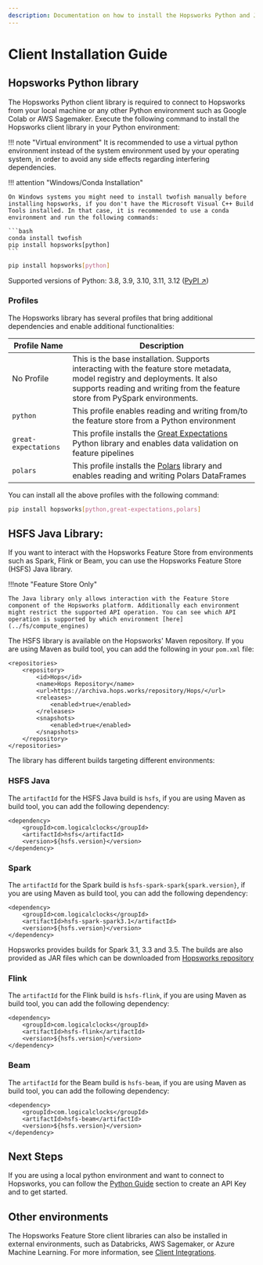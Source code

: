 ```yaml
---
description: Documentation on how to install the Hopsworks Python and Java library.
---
```

# Client Installation Guide

## Hopsworks Python library 

The Hopsworks Python client library is required to connect to Hopsworks from your local machine or any other Python environment such as Google Colab or AWS Sagemaker. Execute the following command to install the Hopsworks client library in your Python environment:

!!! note "Virtual environment"
    It is recommended to use a virtual python environment instead of the system environment used by your operating system, in order to avoid any side effects regarding interfering dependencies.

!!! attention "Windows/Conda Installation"

    On Windows systems you might need to install twofish manually before installing hopsworks, if you don't have the Microsoft Visual C++ Build Tools installed. In that case, it is recommended to use a conda environment and run the following commands:
    
    ```bash
    conda install twofish
    pip install hopsworks[python]
    ```

```bash
pip install hopsworks[python]
```
Supported versions of Python: 3.8, 3.9, 3.10, 3.11, 3.12 ([PyPI ↗](https://pypi.org/project/hopsworks/))

### Profiles

The Hopsworks library has several profiles that bring additional dependencies and enable additional functionalities:

| Profile Name       | Description   |
| ------------------ | ------------- |
| No Profile         | This is the base installation. Supports interacting with the feature store metadata, model registry and deployments. It also supports reading and writing from the feature store from PySpark environments. |
| `python`             | This profile enables reading and writing from/to the feature store from a Python environment |
| `great-expectations` | This profile installs the [Great Expectations](https://greatexpectations.io/) Python library and enables data validation on feature pipelines |
| `polars`             | This profile installs the [Polars](https://pola.rs/) library and enables reading and writing Polars DataFrames |

You can install all the above profiles with the following command:

```bash
pip install hopsworks[python,great-expectations,polars]
```

## HSFS Java Library:

If you want to interact with the Hopsworks Feature Store from environments such as Spark, Flink or Beam, you can use the Hopsworks Feature Store (HSFS) Java library.

!!!note "Feature Store Only"

    The Java library only allows interaction with the Feature Store component of the Hopsworks platform. Additionally each environment might restrict the supported API operation. You can see which API operation is supported by which environment [here](../fs/compute_engines)

The HSFS library is available on the Hopsworks' Maven repository. If you are using Maven as build tool, you can add the following in your `pom.xml` file:

```
<repositories>
    <repository>
        <id>Hops</id>
        <name>Hops Repository</name>
        <url>https://archiva.hops.works/repository/Hops/</url>
        <releases>
            <enabled>true</enabled>
        </releases>
        <snapshots>
            <enabled>true</enabled>
        </snapshots>
    </repository>
</repositories>
```

The library has different builds targeting different environments: 

### HSFS Java

The `artifactId` for the HSFS Java build is `hsfs`, if you are using Maven as build tool, you can add the following dependency:

```
<dependency>
    <groupId>com.logicalclocks</groupId>
    <artifactId>hsfs</artifactId>
    <version>${hsfs.version}</version>
</dependency>
```


### Spark

The `artifactId` for the Spark build is `hsfs-spark-spark{spark.version}`, if you are using Maven as build tool, you can add the following dependency:

```
<dependency>
    <groupId>com.logicalclocks</groupId>
    <artifactId>hsfs-spark-spark3.1</artifactId>
    <version>${hsfs.version}</version>
</dependency>
```

Hopsworks provides builds for Spark 3.1, 3.3 and 3.5. The builds are also provided as JAR files which can be downloaded from [Hopsworks repository](https://repo.hops.works/master/hsfs)

### Flink

The `artifactId` for the Flink build is `hsfs-flink`, if you are using Maven as build tool, you can add the following dependency:

```
<dependency>
    <groupId>com.logicalclocks</groupId>
    <artifactId>hsfs-flink</artifactId>
    <version>${hsfs.version}</version>
</dependency>
```

### Beam

The `artifactId` for the Beam build is `hsfs-beam`, if you are using Maven as build tool, you can add the following dependency:

```
<dependency>
    <groupId>com.logicalclocks</groupId>
    <artifactId>hsfs-beam</artifactId>
    <version>${hsfs.version}</version>
</dependency>
```

## Next Steps

If you are using a local python environment and want to connect to Hopsworks, you can follow the [Python Guide](../integrations/python.md#generate-an-api-key) section to create an API Key and to get started.

## Other environments

The Hopsworks Feature Store client libraries can also be installed in external environments, such as Databricks, AWS Sagemaker, or Azure Machine Learning. For more information, see [Client Integrations](../integrations/index.md).

